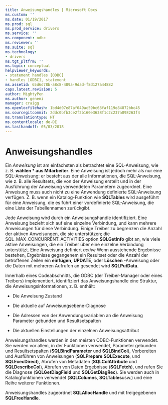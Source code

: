 ```yaml
---
title: Anweisungshandles | Microsoft Docs
ms.custom: ''
ms.date: 01/19/2017
ms.prod: sql
ms.prod_service: drivers
ms.service: ''
ms.component: odbc
ms.reviewer: ''
ms.suite: sql
ms.technology:
- drivers
ms.tgt_pltfrm: ''
ms.topic: conceptual
helpviewer_keywords:
- statement handles [ODBC]
- handles [ODBC], statement
ms.assetid: 65d6d78b-a8c8-489a-9dad-f8d127a44882
caps.latest.revision: 5
author: MightyPen
ms.author: genemi
manager: craigg
ms.openlocfilehash: 1bd4d07e87af049ac59bc63faf119e84872bbc45
ms.sourcegitcommit: 2ddc0bfb3ce2f2b160e3638f1c2c237a898263f4
ms.translationtype: HT
ms.contentlocale: de-DE
ms.lasthandoff: 05/03/2018
---
```

# <a name="statement-handles"></a>Anweisungshandles
Ein *Anweisung* ist am einfachsten als betrachtet eine SQL-Anweisung, wie z. B. **wählen \* aus Mitarbeiter**. Eine Anweisung ist jedoch mehr als nur eine SQL-Anweisung: er besteht aus der alle Informationen, die SQL-Anweisung, wie z. B. alle Resultsets, die von der Anweisung erstellt und in der Ausführung der Anweisung verwendeten Parametern zugeordnet. Eine Anweisung muss auch nicht zu eine Anwendung definierte SQL-Anweisung verfügen. Z. B. wenn ein Katalog-Funktion wie **SQLTables** wird ausgeführt für eine Anweisung, die es führt einer vordefinierte SQL-Anweisung, die eine Liste der Tabellennamen zurückgibt.  
  
 Jede Anweisung wird durch ein Anweisungshandle identifiziert. Eine Anweisung bezieht sich auf eine einzelne Verbindung, und kann mehrere Anweisungen für diese Verbindung. Einige Treiber zu begrenzen die Anzahl der aktiven Anweisungen, die sie unterstützen; die SQL_MAX_CONCURRENT_ACTIVITIES option **SQLGetInfo** gibt an, wie viele aktive Anweisungen, die ein Treiber über eine einzelne Verbindung unterstützt. Eine Anweisung definiert *active* Wenn ausstehende Ergebnisse bestehen, Ergebnisse gegangenem ein Resultset oder die Anzahl der betroffenen Zeilen ein **einfügen**, **UPDATE**, oder **Löschen** -Anweisung oder die Daten mit mehreren Aufrufen an gesendet wird **SQLPutData**.  
  
 Innerhalb eines Codeabschnitts, die ODBC (der Treiber-Manager oder eines Treibers) implementiert, identifiziert das Anweisungshandle eine Struktur, die Anweisungsinformationen, z. B. enthält:  
  
-   Die Anweisung Zustand  
  
-   Die aktuelle auf Anweisungsebene-Diagnose  
  
-   Die Adressen von der Anwendungsvariablen an die Anweisung Parameter gebunden und Resultsetspalten  
  
-   Die aktuellen Einstellungen der einzelnen Anweisungsattribut  
  
 Anweisungshandles werden in den meisten ODBC-Funktionen verwendet. Sie werden vor allem, in der Funktionen verwendet, Parameter gebunden und Resultsetspalten (**SQLBindParameter** und **SQLBindCol**), Vorbereiten und Ausführen von Anweisungen (**SQLPrepare** **SQLExecute**, und **SQLExecDirect**), Abrufen von Metadaten (**SQLColAttribute** und **SQLDescribeCol**), Abrufen von Daten Ergebnisse (**SQLFetch**), und rufen Sie die Diagnose (**SQLGetDiagField** und **SQLGetDiagRec**). Sie werden auch in Katalogfunktionen verwendet (**SQLColumns**, **SQLTables**usw.) und eine Reihe weiterer Funktionen.  
  
 Anweisungshandles zugeordnet **SQLAllocHandle** und mit freigegebenen **SQLFreeHandle**.
